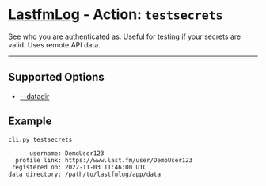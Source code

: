 # [LastfmLog](../README.md) - Action: `testsecrets`

See who you are authenticated as. Useful for testing if your secrets are valid. Uses remote API data.


---


## Supported Options

- [--datadir](./Option-datadir.md)




## Example

```text
cli.py testsecrets
```

```text
      username: DemoUser123
  profile link: https://www.last.fm/user/DemoUser123
 registered on: 2022-11-03 11:46:00 UTC
data directory: /path/to/lastfmlog/app/data
```

